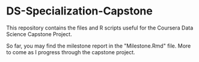# DS-Specialization-Capstone

This repository contains the files and R scripts useful for the Coursera Data Science Capstone Project.

So far, you may find the milestone report in the "Milestone.Rmd" file.  More to come as I progress through the capstone project.
